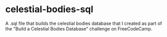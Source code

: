 # celestial-bodies-sql
A .sql file that builds the celestial bodies database that I created as part of the "Build a Celestial Bodies Database" challenge on FreeCodeCamp.
